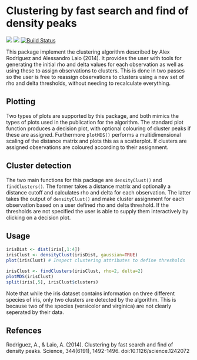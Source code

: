 Clustering by fast search and find of density peaks
============
![](http://www.r-pkg.org/badges/version/densityClust) ![](http://cranlogs.r-pkg.org/badges/grand-total/densityClust) [![Build Status](https://travis-ci.org/thomasp85/densityClust.svg?branch=master)](https://travis-ci.org/thomasp85/densityClust)

This package implement the clustering algorithm described by Alex Rodriguez and Alessandro Laio (2014). It provides the user with tools for generating the initial rho and delta values for each observation as well as using these to assign observations to clusters. This is done in two passes so the user is free to reassign observations to clusters using a new set of rho and delta thresholds, without needing to recalculate everything.

Plotting
------------

Two types of plots are supported by this package, and both mimics the types of plots used in the publication for the algorithm. The standard plot function produces a decision plot, with optional colouring of cluster peaks if these are assigned. Furthermore `plotMDS()` performs a multidimensional scaling of the distance matrix and plots this as a scatterplot. If clusters are assigned observations are coloured according to their assignment.

Cluster detection
------------
The two main functions for this package are `densityClust()` and `findClusters()`. The former takes a distance matrix and optionally a distance cutoff and calculates rho and delta for each observation. The latter takes the output of `densityClust()` and make cluster assignment for each observation based on a user defined rho and delta threshold. If the thresholds are not specified the user is able to supply them interactively by clicking on a decision plot.

Usage
------------
```R
irisDist <- dist(iris[,1:4])
irisClust <- densityClust(irisDist, gaussian=TRUE)
plot(irisClust) # Inspect clustering attributes to define thresholds

irisClust <- findClusters(irisClust, rho=2, delta=2)
plotMDS(irisClust)
split(iris[,5], irisClust$clusters)
```
Note that while the iris dataset contains information on three different species of iris, only two clusters are detected by the algorithm. This is because two of the species (versicolor and virginica) are not clearly seperated by their data.

Refences
------------
Rodriguez, A., & Laio, A. (2014). Clustering by fast search and find of density peaks. Science, 344(6191), 1492-1496. doi:10.1126/science.1242072
